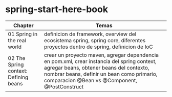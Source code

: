 # spring-start-here-book

|Chapter |Temas|
|---|---|
| 01 Spring in the real world | definicion de framework, overview del ecosistema spring, spring core, diferentes proyectos dentro de spring, definicion de IoC |
| 02 The Spring context: Defining beans | crear un proyecto maven, agregar dependencia en pom.xml, crear instancia del spring context, agregar beans, obtener beans del contexto, nombrar beans, definir un bean como primario, comparacion @Bean vs @Component, @PostConstruct|

